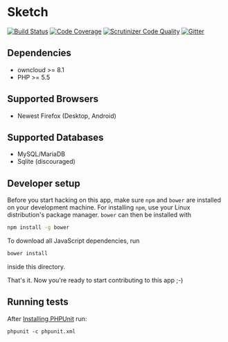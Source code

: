 # Sketch

[![Build Status](https://travis-ci.org/ChristophWurst/sketch.svg?branch=master)](https://travis-ci.org/ChristophWurst/sketch)
[![Code Coverage](https://scrutinizer-ci.com/g/ChristophWurst/sketch/badges/coverage.png?b=master)](https://scrutinizer-ci.com/g/ChristophWurst/sketch/?branch=master)
[![Scrutinizer Code Quality](https://scrutinizer-ci.com/g/ChristophWurst/sketch/badges/quality-score.png?b=master)](https://scrutinizer-ci.com/g/ChristophWurst/sketch/?branch=master)
[![Gitter](https://badges.gitter.im/Join%20Chat.svg)](https://gitter.im/ChristophWurst/sketch?utm_source=badge&utm_medium=badge&utm_campaign=pr-badge)

## Dependencies
* owncloud >= 8.1
* PHP >= 5.5

## Supported Browsers
* Newest Firefox (Desktop, Android)

## Supported Databases
* MySQL/MariaDB
* Sqlite (discouraged)

## Developer setup
Before you start hacking on this app, make sure ``npm`` and ``bower`` are installed
on your development machine. For installing ``npm``, use your Linux distribution's
package manager. ``bower`` can then be installed with
```bash
npm install -g bower
```

To download all JavaScript dependencies, run
```bash
bower install
```
inside this directory.

That's it. Now you're ready to start contributing to this app ;-)

## Running tests
After [Installing PHPUnit](http://phpunit.de/getting-started.html) run:

    phpunit -c phpunit.xml

